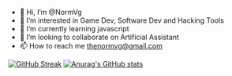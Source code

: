 - 👋 Hi, I’m @NormVg
- 👀 I’m interested in Game Dev, Software Dev and Hacking Tools
- 🌱 I’m currently learning javascript 
- 💞️ I’m looking to collaborate on Artificial Assistant 
- 📫 How to reach me thenormvg@gmail.com




[![GitHub Streak](https://streak-stats.demolab.com?user=NormVg&theme=dracula&hide_border=true)](https://git.io/streak-stats)
[![Anurag's GitHub stats](https://github-readme-stats.vercel.app/api?username=NormVg&themedark)](https://github.com/anuraghazra/github-readme-stats)
<!---
NormVg/NormVg is a ✨ special ✨ repository because its `README.md` (this file) appears on your GitHub profile.
You can click the Preview link to take a look at your changes.
--->
